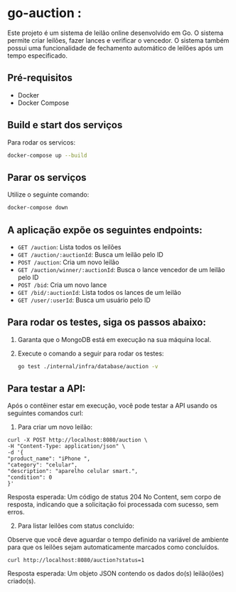 # go-auction : 

Este projeto é um sistema de leilão online desenvolvido em Go. O sistema permite criar leilões, fazer lances e verificar o vencedor. O sistema também possui uma funcionalidade de fechamento automático de leilões após um tempo especificado.

## Pré-requisitos

- Docker
- Docker Compose

## **Build e start dos serviços**
  Para rodar os servicos:
  ```sh
  docker-compose up --build
  ```

## **Parar os serviços**

  Utilize o seguinte comando:
  ```sh
  docker-compose down
  ```


## A aplicação expõe os seguintes endpoints:

- `GET /auction`: Lista todos os leilões
- `GET /auction/:auctionId`: Busca um leilão pelo ID
- `POST /auction`: Cria um novo leilão
- `GET /auction/winner/:auctionId`: Busca o lance vencedor de um leilão pelo ID
- `POST /bid`: Cria um novo lance
- `GET /bid/:auctionId`: Lista todos os lances de um leilão
- `GET /user/:userId`: Busca um usuário pelo ID


## Para rodar os testes, siga os passos abaixo:

1. Garanta que o MongoDB está em execução na sua máquina local.
2. Execute o comando a seguir para rodar os testes:

    ```sh
    go test ./internal/infra/database/auction -v
    ```

## Para testar a API:

Após o contêiner estar em execução, você pode testar a API usando os seguintes comandos curl:

1. Para criar um novo leilão:
```
curl -X POST http://localhost:8080/auction \
-H "Content-Type: application/json" \
-d '{
"product_name": "iPhone ",
"category": "celular",
"description": "aparelho celular smart.",
"condition": 0
}'
```

Resposta esperada: Um código de status 204 No Content, sem corpo de resposta, indicando que a solicitação foi processada com sucesso, sem erros.

2. Para listar leilões com status concluído:

Observe que você deve aguardar o tempo definido na variável de ambiente para que os leilões sejam automaticamente marcados como concluídos.

```
curl http://localhost:8080/auction?status=1
```
Resposta esperada: Um objeto JSON contendo os dados do(s) leilão(ões) criado(s).